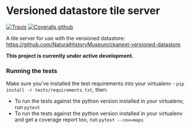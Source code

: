 # Versioned datastore tile server

[![Travis](https://img.shields.io/travis/NaturalHistoryMuseum/versioned-datastore-tile-server.svg?style=flat-square)](https://travis-ci.org/NaturalHistoryMuseum/versioned-datastore-tile-server)
[![Coveralls github](https://img.shields.io/coveralls/github/NaturalHistoryMuseum/versioned-datastore-tile-server.svg?style=flat-square)](https://coveralls.io/github/NaturalHistoryMuseum/versioned-datastore-tile-server)

A tile server for use with the versioned datastore: https://github.com/NaturalHistoryMuseum/ckanext-versioned-datastore.

**This project is currently under active development.**


### Running the tests

Make sure you've installed the test requirements into your virtualenv - `pip install -r tests/requirements.txt`, then:

 - To run the tests against the python version installed in your virtualenv, run `pytest`
 - To run the tests against the python version installed in your virtualenv and get a coverage report too, run `pytest --cov=maps`
